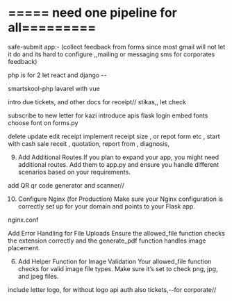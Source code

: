 =====
need one pipeline for all=========
=======
safe-submit app:- (collect feedback from forms since most gmail will not let it do and its hard to configure ,,mailing or messaging sms for corporates feedback)
<!-- vue or nuxt js is for kazi -->
php is for 2 let 
react and django --
<!-- firebase check which one---
postgress-- check -->
smartskool-php lavarel with vue



intro due tickets, and other docs for receipt//
stikas,, let check

subscribe to new letter for kazi
introduce apis
flask login
embed fonts choose font on forms.py

delete update edit receipt
implement receipt size , or repot form etc , start with cash sale receit , quotation, report from , diagnosis, 





9. Add Additional Routes
If you plan to expand your app, you might need additional routes. Add them to app.py and ensure you handle different scenarios based on your requirements.

add QR qr code generator and scanner//



10. Configure Nginx (for Production)
Make sure your Nginx configuration is correctly set up for your domain and points to your Flask app.

nginx.conf

Add Error Handling for File Uploads
Ensure the allowed_file function checks the extension correctly and the generate_pdf function handles image placement.

6. Add Helper Function for Image Validation
Your allowed_file function checks for valid image file types. Make sure it’s set to check png, jpg, and jpeg files.


<!-- Install Dependencies:
Install the required Python packages listed in your requirements.txt file:
bash
Copy code
pip install -r requirements.txt
Database Setup:

If you're using Flask-Migrate or a similar database migration tool, initialize the database and apply the initial migration:
bash
Copy code
flask db init
flask db migrate -m "Initial migration"
flask db upgrade
Run the Application:

Start your Flask application by running the main.py file:
bash
Copy code
python main.py
Your Flask application should now be running locally.
 You can access it at http://localhost:5000 in your web browser.
Development Workflow:

Start by implementing the desired functionality in your Flask routes and templates.
Use the Flask development server to test your application locally.
As you make changes, Flask's built-in debugger will provide feedback in the terminal.
Test your application thoroughly, both manually and with automated tests if available.
Commit your changes to version control frequently to track your progress.
Deployment:

Once your application is ready for production, deploy it to a production
 server. Common options include platforms like Heroku, AWS, or a dedicated server.
Configure your production environment according to your application's needs,
 including setting up a production-grade database (e.g., PostgreSQL) and 
 configuring web servers like Nginx or Apache to serve your Flask application. -->

 include letter logo, for without logo
 api auth
 also tickets,--for corporate//